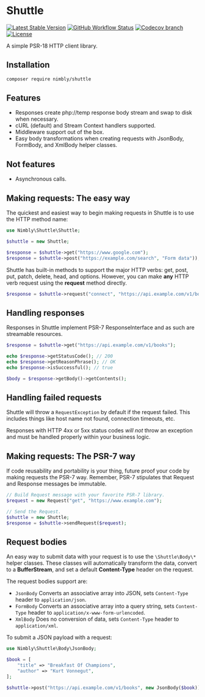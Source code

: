 # Shuttle
[![Latest Stable Version](https://img.shields.io/packagist/v/nimbly/Shuttle.svg?style=flat-square)](https://packagist.org/packages/nimbly/Shuttle)
[![GitHub Workflow Status](https://img.shields.io/github/actions/workflow/status/nimbly/shuttle/php.yml?style=flat-square)](https://github.com/nimbly/Shuttle/actions/workflows/php.yml)
[![Codecov branch](https://img.shields.io/codecov/c/github/nimbly/shuttle/master?style=flat-square)](https://app.codecov.io/github/nimbly/Shuttle)
[![License](https://img.shields.io/github/license/nimbly/Shuttle.svg?style=flat-square)](https://packagist.org/packages/nimbly/Shuttle)


A simple PSR-18 HTTP client library.

## Installation
```bash
composer require nimbly/shuttle
```

## Features
* Responses create php://temp response body stream and swap to disk when necessary.
* cURL (default) and Stream Context handlers supported.
* Middleware support out of the box.
* Easy body transformations when creating requests with JsonBody, FormBody, and XmlBody helper classes.

## Not features
* Asynchronous calls.

## Making requests: The easy way

The quickest and easiest way to begin making requests in Shuttle is to use the HTTP method name:

```php
use Nimbly\Shuttle\Shuttle;

$shuttle = new Shuttle;

$response = $shuttle->get("https://www.google.com");
$response = $shuttle->post("https://example.com/search", "Form data"));
```

Shuttle has built-in methods to support the major HTTP verbs: get, post, put, patch, delete, head, and options. However, you can make **any** HTTP verb request using the **request** method directly.

```php
$response = $shuttle->request("connect", "https://api.example.com/v1/books");
```

## Handling responses

Responses in Shuttle implement PSR-7 ResponseInterface and as such are streamable resources.

```php
$response = $shuttle->get("https://api.example.com/v1/books");

echo $response->getStatusCode(); // 200
echo $response->getReasonPhrase(); // OK
echo $response->isSuccessful(); // true

$body = $response->getBody()->getContents();
```


## Handling failed requests

Shuttle will throw a ```RequestException``` by default if the request failed. This includes things like host name not found, connection timeouts, etc.

Responses with HTTP 4xx or 5xx status codes *will not* throw an exception and must be handled properly within your business logic.

## Making requests: The PSR-7 way

If code reusability and portability is your thing, future proof your code by making requests the PSR-7 way. Remember, PSR-7 stipulates that Request and Response messages be immutable.

```php
// Build Request message with your favorite PSR-7 library.
$request = new Request("get", "https://www.example.com");

// Send the Request.
$shuttle = new Shuttle;
$response = $shuttle->sendRequest($request);
```

## Request bodies
An easy way to submit data with your request is to use the ```\Shuttle\Body\*``` helper classes. These classes will automatically
transform the data, convert to a **BufferStream**, and set a default **Content-Type** header on the request.

The request bodies support are:

* `JsonBody` Converts an associative array into JSON, sets `Content-Type` header to `application/json`.
* `FormBody` Converts an associative array into a query string, sets `Content-Type` header to `application/x-www-form-urlencoded`.
* `XmlBody` Does no conversion of data, sets `Content-Type` header to `application/xml`.

To submit a JSON payload with a request:

```php
use Nimbly\Shuttle\Body\JsonBody;

$book = [
    "title" => "Breakfast Of Champions",
    "author" => "Kurt Vonnegut",
];

$shuttle->post("https://api.example.com/v1/books", new JsonBody($book));
```


